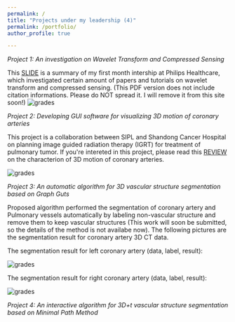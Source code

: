 ```yaml
---
permalink: /
title: "Projects under my leadership (4)"
permalink: /portfolio/
author_profile: true

---
```

*Project 1: An investigation on Wavelet Transform and Compressed Sensing*

This [SLIDE](http://dukang4655.github.io/files/WT&CS.pdf) is a summary of my first month intership at Philips Healthcare, which investigated certain amount of papers and tutorials on wavelet transform and compressed sensing. (This PDF version does not include citation informations. Please do NOT spread it. I will remove it from this site soon!)
![grades](https://dukang4655.github.io/images/wtcs.jpg)

*Project 2: Developing GUI software for visualizing 3D motion of coronary arteries*

This project is a collaboration between SIPL and Shandong Cancer Hospital on planning image guided radiation therapy (IGRT) for treatment of pulmonary tumor. If you're intereted in this project, please read this [REVIEW](http://dukang4655.github.io/files/review.pdf) on the characterion of 3D motion of coronary arteries. 

![grades](https://dukang4655.github.io/images/GUI.png)

*Project 3: An automatic algorithm for 3D vascular structure segmentation based on Graph Guts*

Proposed algorithm performed the segmentation of coronary artery and Pulmonary vessels automatically by labeling non-vascular structure and remove them to keep vascular structures (This work will soon be submitted, so the details of the method is not availabe now). The following pictures are the segmentation result for coronary artery 3D CT data.

The segmentation result for left coronary artery (data, label, result):

![grades](https://dukang4655.github.io/images/left.png)

The segmentation result for right coronary artery (data, label, result):

![grades](https://dukang4655.github.io/images/right.png)

*Project 4: An interactive algorithm for 3D+t vascular structure segmentation based on Minimal Path Method*



